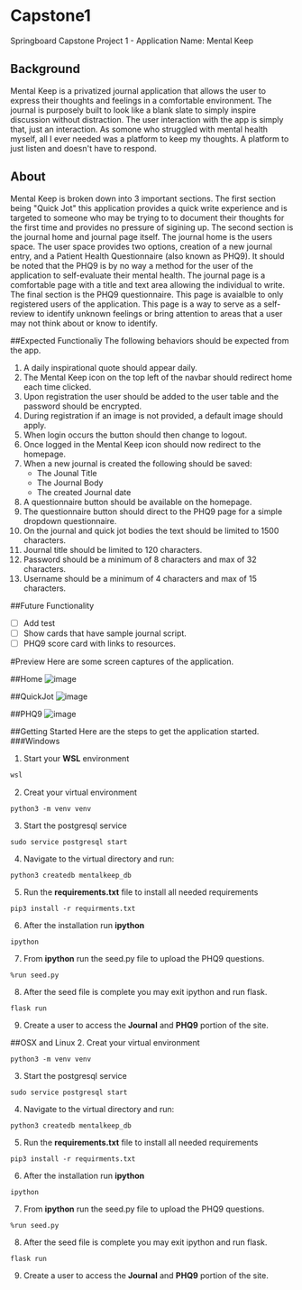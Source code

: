 # Capstone1
Springboard Capstone Project 1 - Application Name: Mental Keep


## Background
Mental Keep is a privatized journal application that allows the user to express their thoughts and feelings in a comfortable environment. The journal is purposely built to look like a blank slate to simply inspire discussion without distraction. The user interaction with the app is simply that, just an interaction. As somone who struggled with mental health myself, all I ever needed was a platform to keep my thoughts. A platform to just listen and doesn't have to respond. 

## About
Mental Keep is broken down into 3 important sections. The first section being "Quick Jot" this application provides a quick write experience and is targeted to someone who may be trying to to document their thoughts for the first time and provides no pressure of sigining up. The second section is the journal home and journal page itself. The journal home is the users space. The user space provides two options, creation of a new journal entry, and a Patient Health Questionnaire (also known as PHQ9). It should be noted that the PHQ9 is by no way a method for the user of the application to self-evaluate their mental health. The journal page is a comfortable page with a title and text area allowing the individual to write. The final section is the PHQ9 questionnaire. This page is avaialble to only registered users of the application. This page is a way to serve as a self-review to identify unknown feelings or bring attention to areas that a user may not think about or know to identify.

##Expected Functionaliy
The following behaviors should be expected from the app.
1. A daily inspirational quote should appear daily.
2. The Mental Keep icon on the top left of the navbar should redirect home each time clicked.
3. Upon registration the user should be added to the user table and the password should be encrypted.
4. During registration if an image is not provided, a default image should apply.
5. When login occurs the button should then change to logout.
6. Once logged in the Mental Keep icon should now redirect to the homepage.
7. When a new journal is created the following should be saved:
    - The Jounal Title
    - The Journal Body
    - The created Journal date
8. A questionnaire button should be available on the homepage.
9. The questionnaire button should direct to the PHQ9 page for a simple dropdown questionnaire.
10. On the journal and quick jot bodies the text should be limited to 1500 characters.
11. Journal title should be limited to 120 characters.
12. Password should be a minimum of 8 characters and max of 32 characters.
13. Username should be a minimum of 4 characters and max of 15 characters.

##Future Functionality
- [ ] Add test
- [ ] Show cards that have sample journal script.
- [ ] PHQ9 score card with links to resources.

#Preview
Here are some screen captures of the application.

##Home
![image](https://user-images.githubusercontent.com/83305789/183249611-da16b7c8-c905-44d2-b27d-af3b297f4621.png)

##QuickJot
![image](https://user-images.githubusercontent.com/83305789/183249640-15c9b818-91e3-4600-8357-21ede6567e87.png)

##PHQ9
![image](https://user-images.githubusercontent.com/83305789/183249667-68e36778-69c0-46b3-9e0a-adf1c31bb83c.png)

##Getting Started 
Here are the steps to get the application started.
###Windows
1. Start your **WSL** environment
```cmd
wsl
```
2. Creat your virtual environment
```terminal
python3 -m venv venv
```
3. Start the postgresql service
```terminal
sudo service postgresql start
```
4. Navigate to the virtual directory and run:
```terminal
python3 createdb mentalkeep_db
```
5. Run the **requirements.txt** file to install all needed requirements
```terminal
pip3 install -r requirments.txt
```
6. After the installation run **ipython**
```terminal
ipython
```
7. From **ipython** run the seed.py file to upload the PHQ9 questions.
```ipython
%run seed.py
```
8. After the seed file is complete you may exit ipython and run flask.
```terminal
flask run
```
9. Create a user to access the **Journal** and **PHQ9** portion of the site.

##OSX and Linux
2. Creat your virtual environment
```terminal
python3 -m venv venv
```
3. Start the postgresql service
```terminal
sudo service postgresql start
```
4. Navigate to the virtual directory and run:
```terminal
python3 createdb mentalkeep_db
```
5. Run the **requirements.txt** file to install all needed requirements
```terminal
pip3 install -r requirments.txt
```
6. After the installation run **ipython**
```terminal
ipython
```
7. From **ipython** run the seed.py file to upload the PHQ9 questions.
```ipython
%run seed.py
```
8. After the seed file is complete you may exit ipython and run flask.
```terminal
flask run
```
9. Create a user to access the **Journal** and **PHQ9** portion of the site.
